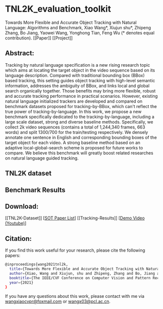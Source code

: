 # TNL2K_evaluation_toolkit

Towards More Flexible and Accurate Object Tracking with Natural Language: Algorithms and Benchmark, Xiao Wang*, Xiujun shu*, Zhipeng Zhang, Bo Jiang, Yaowei Wang, Yonghong Tian, Feng Wu (* denotes equal contribution). 
[[Paper]] 
[[Project]] 

## Abstract: 
Tracking by natural language specification is a new rising research topic which aims at locating the target object in the video sequence based on its language description. Compared with traditional bounding box (BBox) based tracking, this setting guides object tracking with high-level semantic information, addresses the ambiguity of BBox, and links local and global search organically together. Those benefits may bring more flexible, robust and accurate tracking performance in practical scenarios. However, existing natural language initialized trackers are developed and compared on benchmark datasets proposed for tracking-by-BBox, which can't reflect the true power of tracking-by-language. In this work, we propose a new benchmark specifically dedicated to the tracking-by-language, including a large scale dataset, strong and diverse baseline methods. Specifically, we collect 2k video sequences (contains a total of 1,244,340 frames, 663 words) and split 1300/700 for the train/testing respectively. We densely annotate one sentence in English and corresponding bounding boxes of the target object for each video. A strong baseline method based on an adaptive local-global-search scheme is proposed for future works to compare. We believe this benchmark will greatly boost related researches on natural language guided tracking. 

## TNL2K dataset 



## Benchmark Results 


## Download: 
[[TNL2K-Dataset]] 
[[SOT Paper List](https://github.com/wangxiao5791509/Single_Object_Tracking_Paper_List)]
[[Tracking-Results]]
[[Demo Video (Youtube)](https://www.youtube.com/watch?v=7lvVDlkkff0&ab_channel=XiaoWang)]


## Citation:
If you find this work useful for your research, please cite the following papers: 
```bash
@inproceedings{wang2021tnl2k,
  title={Towards More Flexible and Accurate Object Tracking with Natural Language: Algorithms and Benchmark},
  author={Xiao, Wang and Xiujun, shu and Zhipeng, Zhang and Bo, Jiang and Yaowei, Wang and Yonghong, Tian and Feng, Wu},
  booktitle={The IEEE/CVF Conference on Computer Vision and Pattern Recognition (CVPR)},
  year={2021}
}
```

If you have any questions about this work, please contact with me via wangxiaocvpr@foxmail.com or wangx03@pcl.ac.cn. 
